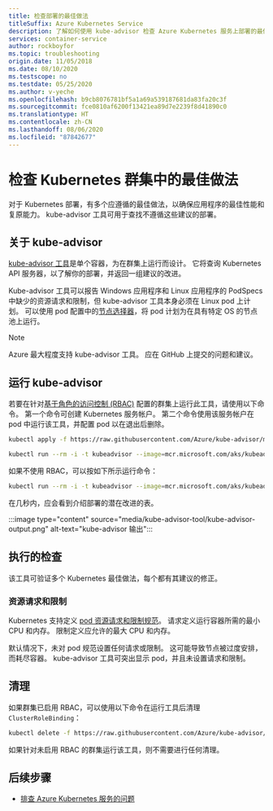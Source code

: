 ```yaml
---
title: 检查部署的最佳做法
titleSuffix: Azure Kubernetes Service
description: 了解如何使用 kube-advisor 检查 Azure Kubernetes 服务上部署的最佳做法实现情况
services: container-service
author: rockboyfor
ms.topic: troubleshooting
origin.date: 11/05/2018
ms.date: 08/10/2020
ms.testscope: no
ms.testdate: 05/25/2020
ms.author: v-yeche
ms.openlocfilehash: b9cb8076781bf5a1a69a539187681da83fa20c3f
ms.sourcegitcommit: fce0810af6200f13421ea89d7e2239f8d41890c0
ms.translationtype: HT
ms.contentlocale: zh-CN
ms.lasthandoff: 08/06/2020
ms.locfileid: "87842677"
---
```

# <a name="checking-for-kubernetes-best-practices-in-your-cluster"></a>检查 Kubernetes 群集中的最佳做法

对于 Kubernetes 部署，有多个应遵循的最佳做法，以确保应用程序的最佳性能和复原能力。 kube-advisor 工具可用于查找不遵循这些建议的部署。

## <a name="about-kube-advisor"></a>关于 kube-advisor

[kube-advisor 工具][kube-advisor-github]是单个容器，为在群集上运行而设计。 它将查询 Kubernetes API 服务器，以了解你的部署，并返回一组建议的改进。

Kube-advisor 工具可以报告 Windows 应用程序和 Linux 应用程序的 PodSpecs 中缺少的资源请求和限制，但 kube-advisor 工具本身必须在 Linux pod 上计划。 可以使用 pod 配置中的[节点选择器][k8s-node-selector]，将 pod 计划为在具有特定 OS 的节点池上运行。

> [!NOTE]
> Azure 最大程度支持 kube-advisor 工具。 应在 GitHub 上提交的问题和建议。

## <a name="running-kube-advisor"></a>运行 kube-advisor

若要在针对[基于角色的访问控制 (RBAC)](./azure-ad-integration-cli.md) 配置的群集上运行此工具，请使用以下命令。 第一个命令可创建 Kubernetes 服务帐户。 第二个命令使用该服务帐户在 pod 中运行该工具，并配置 pod 以在退出后删除。 

```bash
kubectl apply -f https://raw.githubusercontent.com/Azure/kube-advisor/master/sa.yaml

kubectl run --rm -i -t kubeadvisor --image=mcr.microsoft.com/aks/kubeadvisor --restart=Never --overrides="{ \"apiVersion\": \"v1\", \"spec\": { \"serviceAccountName\": \"kube-advisor\" } }" --namespace default
```

如果不使用 RBAC，可以按如下所示运行命令：

```bash
kubectl run --rm -i -t kubeadvisor --image=mcr.microsoft.com/aks/kubeadvisor --restart=Never
```

在几秒内，应会看到介绍部署的潜在改进的表。

:::image type="content" source="media/kube-advisor-tool/kube-advisor-output.png" alt-text="kube-advisor 输出":::

## <a name="checks-performed"></a>执行的检查

该工具可验证多个 Kubernetes 最佳做法，每个都有其建议的修正。

### <a name="resource-requests-and-limits"></a>资源请求和限制

Kubernetes 支持定义 [pod 资源请求和限制规范][kube-cpumem]。 请求定义运行容器所需的最小 CPU 和内存。 限制定义应允许的最大 CPU 和内存。

默认情况下，未对 pod 规范设置任何请求或限制。 这可能导致节点被过度安排，而耗尽容器。 kube-advisor 工具可突出显示 pod，并且未设置请求和限制。

## <a name="cleaning-up"></a>清理

如果群集已启用 RBAC，可以使用以下命令在运行工具后清理 `ClusterRoleBinding`：

```bash
kubectl delete -f https://raw.githubusercontent.com/Azure/kube-advisor/master/sa.yaml
```

如果针对未启用 RBAC 的群集运行该工具，则不需要进行任何清理。

## <a name="next-steps"></a>后续步骤

- [排查 Azure Kubernetes 服务的问题](troubleshooting.md)

<!-- RESOURCES -->

[kube-cpumem]: https://github.com/Azure/azure-quickstart-templates
[kube-advisor-github]: https://github.com/azure/kube-advisor
[k8s-node-selector]: concepts-clusters-workloads.md#node-selectors

<!-- Update_Description: update meta properties, wording update, update link -->